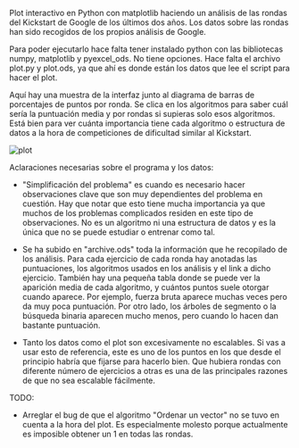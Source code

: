 Plot interactivo en Python con matplotlib haciendo un análisis de las rondas del
Kickstart de Google de los últimos dos años. Los datos sobre las rondas han sido
recogidos de los propios análisis de Google.

Para poder ejecutarlo hace falta tener instalado python con las bibliotecas numpy,
matplotlib y pyexcel_ods. No tiene opciones. Hace falta el archivo plot.py y plot.ods,
ya que ahí es donde están los datos que lee el script para hacer el plot.

Aquí hay una muestra de la interfaz junto al diagrama de barras de porcentajes de puntos
por ronda. Se clica en los algoritmos para saber cuál sería la puntuación media
y por rondas si supieras solo esos algoritmos. Está bien para ver cuánta importancia
tiene cada algoritmo o estructura de datos a la hora de competiciones de dificultad
similar al Kickstart.

![plot](plot_example)

Aclaraciones necesarias sobre el programa y los datos:

 - "Simplificación del problema" es cuando es necesario hacer observaciones clave
 que son muy dependientes del problema en cuestión. Hay que notar que esto tiene mucha
 importancia ya que muchos de los problemas complicados residen en este tipo de observaciones.
 No es un algoritmo ni una estructura de datos y es la única que no se puede estudiar
 o entrenar como tal.

 - Se ha subido en "archive.ods" toda la información que he recopilado de los análisis.
 Para cada ejercicio de cada ronda hay anotadas las puntuaciones, los algoritmos usados
 en los análisis y el link a dicho ejercicio. También hay una pequeña tabla donde
 se puede ver la aparición media de cada algoritmo, y cuántos puntos suele otorgar
 cuando aparece. Por ejemplo, fuerza bruta aparece muchas veces pero da muy poca puntuación.
 Por otro lado, los árboles de segmento o la búsqueda binaria aparecen mucho menos,
 pero cuando lo hacen dan bastante puntuación.

 - Tanto los datos como el plot son excesivamente no escalables. Si vas a usar esto
 de referencia, este es uno de los puntos en los que desde el principio habría que fijarse
 para hacerlo bien. Que hubiera rondas con diferente número de ejercicios a otras
 es una de las principales razones de que no sea escalable fácilmente.

TODO:

 - Arreglar el bug de que el algoritmo "Ordenar un vector" no se tuvo en cuenta a la hora del plot. Es
especialmente molesto porque actualmente es imposible obtener un 1 en todas las rondas.
